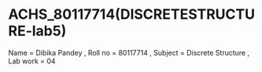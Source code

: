 
# ACHS_80117714(DISCRETESTRUCTURE-lab5)
Name = Dibika Pandey , Roll no = 80117714 , Subject = Discrete Structure , Lab work = 04
